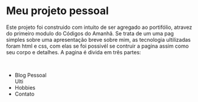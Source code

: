 
<h1> Meu projeto pessoal</h1>
<div>
<p>Este projeto foi construido com intuito de ser agregado ao portifólio, atravez do primeiro modulo do Códigos do Amanhã. Se trata de um uma pag simples sobre uma apresentação breve sobre mim, as tecnologia ultilizadas foram html e css, com elas se foi possivél se contruir a pagina assim como seu corpo e detalhes. A pagina é divida em três partes:</p>
<br>
<ul>
 <li>Blog Pessoal</li>
  Ulti
 <li>Hobbies</li>
 <li>Contato</li>


</div>





